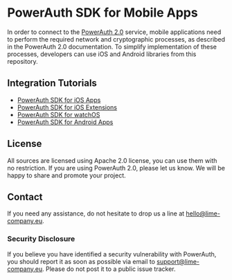 # PowerAuth SDK for Mobile Apps

In order to connect to the [PowerAuth 2.0](http://powerauth.com) service, mobile applications need to perform the required network and cryptographic processes, as described in the PowerAuth 2.0 documentation. To simplify implementation of these processes, developers can use iOS and Android libraries from this repository.

## Integration Tutorials

- [PowerAuth SDK for iOS Apps](https://github.com/lime-company/powerauth-mobile-sdk/wiki/PowerAuth-SDK-for-iOS)
- [PowerAuth SDK for iOS Extensions](https://github.com/lime-company/powerauth-mobile-sdk/wiki/PowerAuth-SDK-for-iOS-Extensions)
- [PowerAuth SDK for watchOS](https://github.com/lime-company/powerauth-mobile-sdk/wiki/PowerAuth-SDK-for-watchOS)
- [PowerAuth SDK for Android Apps](https://github.com/lime-company/powerauth-mobile-sdk/wiki/PowerAuth-SDK-for-Android)

## License

All sources are licensed using Apache 2.0 license, you can use them with no restriction. If you are using PowerAuth 2.0, please let us know. We will be happy to share and promote your project.

## Contact

If you need any assistance, do not hesitate to drop us a line at hello@lime-company.eu.

### Security Disclosure

If you believe you have identified a security vulnerability with PowerAuth, you should report it as soon as possible via email to support@lime-company.eu. Please do not post it to a public issue tracker.